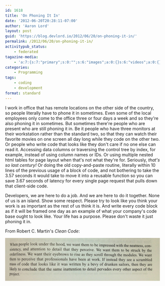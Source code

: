 ```yaml
---
id: 1618
title: 'On Phoning It In'
date: '2012-06-20T20:28:11-07:00'
author: 'Aaron Lord'
layout: post
guid: 'https://blog.devlord.io/2012/06/20/on-phoning-it-in/'
permalink: /2012/06/20/on-phoning-it-in/
activitypub_status:
    - federated
tagazine-media:
    - 'a:7:{s:7:"primary";s:0:"";s:6:"images";a:0:{}s:6:"videos";a:0:{}s:11:"image_count";s:1:"0";s:6:"author";s:8:"28099389";s:7:"blog_id";s:8:"28571045";s:9:"mod_stamp";s:19:"2012-06-21 05:24:01";}'
categories:
    - Programming
tags:
    - coding
    - development
format: standard
---
```


I work in office that has remote locations on the other side of the country, so people literally have to phone it in sometimes. Even some of the local employees only come to the office three or four days a week and so they're also phoning it in sometimes. But sometimes there're people who are present who are still phoning it in. Be it people who have three monitors at their workstation rather than the standard two, so that they can watch their favorite movies on one screen all day long while they code on the other two. Or people who write code that looks like they don't care if no one else can read it. Accessing data columns or traversing the control tree by index, for example, instead of using column names or IDs. Or using multiple nested html tables for page layout when that's not what they're for. Seriously, <em>that's so last century!</em> Or doing the old copy-and-paste routine, literally within 10 lines of the previous usage of a block of code, and not bothering to take the 3.57 seconds it would take to move it into a reusable function so you can save 3.67 seconds of latency for every single page request that pulls down that client-side code.

Developers, we are here to do a job. And we are here to do it together. None of us is an island. Show some respect. Please try to look like you think your work is as important as the rest of us think it is. And write every code block as if it will be framed one day as an example of what your company's code base ought to look like. Your life has a purpose. Please don't waste it just phoning it in.

From Robert C. Martin's <em>Clean Code</em>:

<a href="/assets/img/2012/06/20120626-222625.jpg"><img src="/assets/img/2012/06/20120626-222625.jpg" alt="20120626-222625.jpg" class="alignnone size-full" /></a>